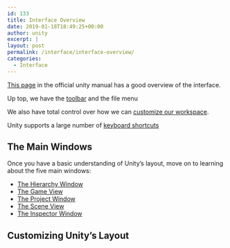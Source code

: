 ```yaml
---
id: 133
title: Interface Overview
date: 2019-01-18T18:49:25+00:00
author: unity
excerpt: |
layout: post
permalink: /interface/interface-overview/
categories:
  - Interface
---
```

 

[This page](https://docs.unity3d.com/Manual/LearningtheInterface.html) in the official unity manual has a good overview of the interface.

Up top, we have the [toolbar](https://docs.unity3d.com/Manual/Toolbar.html) and the file menu

We also have total control over how we can [customize our workspace](https://docs.unity3d.com/Manual/CustomizingYourWorkspace.html).

Unity supports a large number of [keyboard shortcuts](https://docs.unity3d.com/Manual/UnityHotkeys.html)<figure class="wp-block-embed-youtube wp-block-embed is-type-video is-provider-youtube wp-embed-aspect-16-9 wp-has-aspect-ratio">

<div class="wp-block-embed__wrapper">
</div></figure> 

## The Main Windows

Once you have a basic understanding of Unity&#8217;s layout, move on to learning about the five main windows:

<ul class="lcp_catlist" id="lcp_instance_0">
  <li >
    <a href="http://unity.hdyar.com/interface/the-hierarchy-window/" title="The Hierarchy Window">The Hierarchy Window</a>
  </li>
  <li >
    <a href="http://unity.hdyar.com/interface/the-game-view/" title="The Game View">The Game View</a>
  </li>
  <li >
    <a href="http://unity.hdyar.com/interface/the-project-window/" title="The Project Window">The Project Window</a>
  </li>
  <li >
    <a href="http://unity.hdyar.com/interface/the-scene-view/" title="The Scene View">The Scene View</a>
  </li>
  <li >
    <a href="http://unity.hdyar.com/interface/the-inspector/" title="The Inspector Window">The Inspector Window</a>
  </li>
</ul>

## Customizing Unity&#8217;s Layout<figure class="wp-block-embed-youtube wp-block-embed is-type-video is-provider-youtube wp-embed-aspect-16-9 wp-has-aspect-ratio">

<div class="wp-block-embed__wrapper">
</div></figure>
